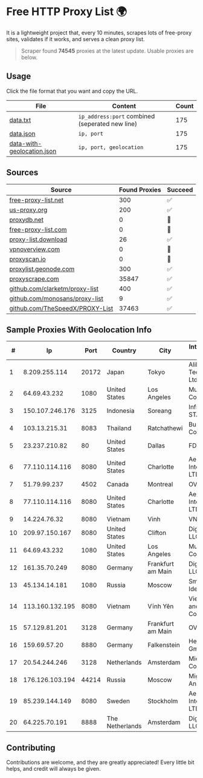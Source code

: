 
# Free HTTP Proxy List 🌍

It is a lightweight project that, every 10 minutes, scrapes lots of free-proxy sites, validates if it works, and serves a clean proxy list.


> Scraper found **74545** proxies at the latest update. Usable proxies are below.

## Usage

Click the file format that you want and copy the URL.


|File|Content|Count|
|----|-------|-----|
|[data.txt](https://raw.githubusercontent.com/themiralay/Proxy-List-World/master/data.txt)|`ip_address:port` combined (seperated new line)|175|
|[data.json](https://raw.githubusercontent.com/themiralay/Proxy-List-World/master/data.json)|`ip, port`|175|
|[data-with-geolocation.json](https://raw.githubusercontent.com/themiralay/Proxy-List-World/master/data-with-geolocation.json)|`ip, port, geolocation`|175|

## Sources

|Source|Found Proxies|Succeed|
|------|-------------|-------|
|[free-proxy-list.net](https://free-proxy-list.net)|300|✅|
|[us-proxy.org](https://www.us-proxy.org)|200|✅|
|[proxydb.net](http://proxydb.net)|0|🚫|
|[free-proxy-list.com](https://free-proxy-list.com/?page=&port=&type%5B%5D=http&type%5B%5D=https&up_time=0&search=Search)|0|🚫|
|[proxy-list.download](https://www.proxy-list.download/HTTP)|26|✅|
|[vpnoverview.com](https://vpnoverview.com/privacy/anonymous-browsing/free-proxy-servers)|0|🚫|
|[proxyscan.io](https://www.proxyscan.io)|0|🚫|
|[proxylist.geonode.com](https://proxylist.geonode.com/api/proxy-list?limit=300&page=1&sort_by=lastChecked&sort_type=desc&protocols=http,https)|300|✅|
|[proxyscrape.com](https://api.proxyscrape.com/v2/?request=displayproxies&protocol=http&timeout=10000&country=all&ssl=all&anonymity=all)|35847|✅|
|[github.com/clarketm/proxy-list](https://raw.githubusercontent.com/clarketm/proxy-list/master/proxy-list-raw.txt)|400|✅|
|[github.com/monosans/proxy-list](https://raw.githubusercontent.com/monosans/proxy-list/main/proxies/http.txt)|9|✅|
|[github.com/TheSpeedX/PROXY-List](https://raw.githubusercontent.com/TheSpeedX/PROXY-List/master/http.txt)|37463|✅|


## Sample Proxies With Geolocation Info

|#|Ip|Port|Country|City|Internet Service Provider|
|-|--|----|-------|----|-------------------------|
|1|8.209.255.114|20172|Japan|Tokyo|Alibaba (US) Technology Co., Ltd.|
|2|64.69.43.232|1080|United States|Los Angeles|Multacom Corporation|
|3|150.107.246.176|3125|Indonesia|Soreang|Infrastruktur STARNET|
|4|103.13.215.31|8083|Thailand|Ratchathewi|Bunny Communications|
|5|23.237.210.82|80|United States|Dallas|FDCservers.net|
|6|77.110.114.116|8080|United States|Charlotte|Aeza International LTD|
|7|51.79.99.237|4502|Canada|Montreal|OVH SAS|
|8|77.110.114.116|8080|United States|Charlotte|Aeza International LTD|
|9|14.224.76.32|8080|Vietnam|Vinh|VNPT|
|10|209.97.150.167|8080|United States|Clifton|DigitalOcean, LLC|
|11|64.69.43.232|1080|United States|Los Angeles|Multacom Corporation|
|12|161.35.70.249|8080|Germany|Frankfurt am Main|DigitalOcean, LLC|
|13|45.134.14.181|1080|Russia|Moscow|Smart Digital Ideas DOO|
|14|113.160.132.195|8080|Vietnam|Vĩnh Yên|VietNam Post and Telecom Corporation|
|15|57.129.81.201|3128|Germany|Frankfurt am Main|OVH SAS|
|16|159.69.57.20|8880|Germany|Falkenstein|Hetzner Online GmbH|
|17|20.54.244.246|3128|Netherlands|Amsterdam|Microsoft Corporation|
|18|176.126.103.194|44214|Russia|Moscow|Miglovets Egor Andreevich|
|19|85.239.144.149|8080|Sweden|Stockholm|Aeza International LTD|
|20|64.225.70.191|8888|The Netherlands|Amsterdam|DigitalOcean, LLC|



## Contributing

Contributions are welcome, and they are greatly appreciated! Every
little bit helps, and credit will always be given.


